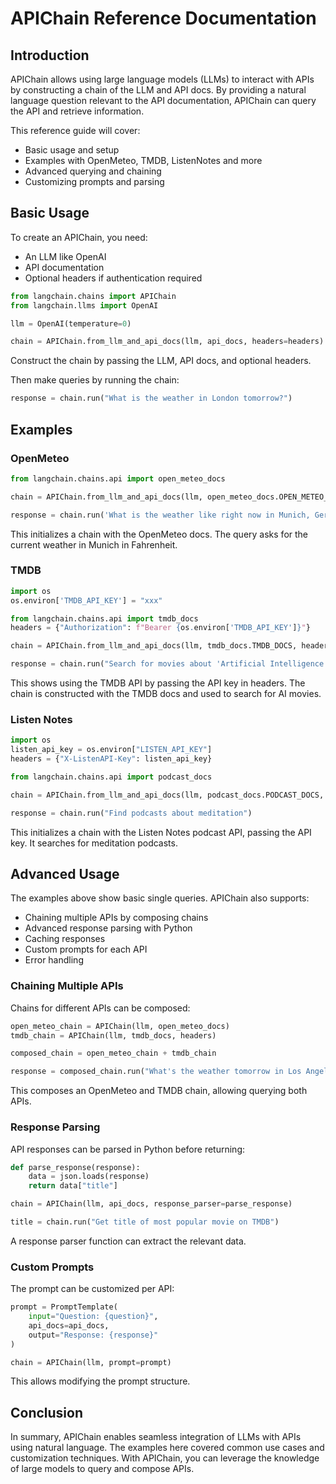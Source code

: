 
# APIChain Reference Documentation

## Introduction

APIChain allows using large language models (LLMs) to interact with APIs by constructing a chain of the LLM and API docs. By providing a natural language question relevant to the API documentation, APIChain can query the API and retrieve information. 

This reference guide will cover:

- Basic usage and setup
- Examples with OpenMeteo, TMDB, ListenNotes and more
- Advanced querying and chaining 
- Customizing prompts and parsing

## Basic Usage

To create an APIChain, you need:

- An LLM like OpenAI
- API documentation 
- Optional headers if authentication required

```python
from langchain.chains import APIChain
from langchain.llms import OpenAI

llm = OpenAI(temperature=0)

chain = APIChain.from_llm_and_api_docs(llm, api_docs, headers=headers) 
```

Construct the chain by passing the LLM, API docs, and optional headers.

Then make queries by running the chain:

```python
response = chain.run("What is the weather in London tomorrow?")
```

## Examples

### OpenMeteo

```python
from langchain.chains.api import open_meteo_docs  

chain = APIChain.from_llm_and_api_docs(llm, open_meteo_docs.OPEN_METEO_DOCS, verbose=True)

response = chain.run('What is the weather like right now in Munich, Germany in degrees Fahrenheit?')
```

This initializes a chain with the OpenMeteo docs. The query asks for the current weather in Munich in Fahrenheit. 

### TMDB

```python
import os
os.environ['TMDB_API_KEY'] = "xxx" 

from langchain.chains.api import tmdb_docs
headers = {"Authorization": f"Bearer {os.environ['TMDB_API_KEY']}"}

chain = APIChain.from_llm_and_api_docs(llm, tmdb_docs.TMDB_DOCS, headers=headers)

response = chain.run("Search for movies about 'Artificial Intelligence'") 
```

This shows using the TMDB API by passing the API key in headers. The chain is constructed with the TMDB docs and used to search for AI movies.

### Listen Notes

```python 
import os
listen_api_key = os.environ["LISTEN_API_KEY"]
headers = {"X-ListenAPI-Key": listen_api_key}

from langchain.chains.api import podcast_docs

chain = APIChain.from_llm_and_api_docs(llm, podcast_docs.PODCAST_DOCS, headers=headers)

response = chain.run("Find podcasts about meditation")
```

This initializes a chain with the Listen Notes podcast API, passing the API key. It searches for meditation podcasts.

## Advanced Usage

The examples above show basic single queries. APIChain also supports:

- Chaining multiple APIs by composing chains
- Advanced response parsing with Python
- Caching responses
- Custom prompts for each API
- Error handling

### Chaining Multiple APIs

Chains for different APIs can be composed:

```python
open_meteo_chain = APIChain(llm, open_meteo_docs) 
tmdb_chain = APIChain(llm, tmdb_docs, headers)

composed_chain = open_meteo_chain + tmdb_chain

response = composed_chain.run("What's the weather tomorrow in Los Angeles? What are popular movies set in LA?")
```

This composes an OpenMeteo and TMDB chain, allowing querying both APIs.

### Response Parsing

API responses can be parsed in Python before returning:

```python
def parse_response(response):
    data = json.loads(response)
    return data["title"]

chain = APIChain(llm, api_docs, response_parser=parse_response)

title = chain.run("Get title of most popular movie on TMDB")
```

A response parser function can extract the relevant data.

### Custom Prompts

The prompt can be customized per API:

```python 
prompt = PromptTemplate(
    input="Question: {question}", 
    api_docs=api_docs,
    output="Response: {response}"
)

chain = APIChain(llm, prompt=prompt)
```

This allows modifying the prompt structure.

## Conclusion

In summary, APIChain enables seamless integration of LLMs with APIs using natural language. The examples here covered common use cases and customization techniques. With APIChain, you can leverage the knowledge of large models to query and compose APIs.

